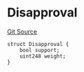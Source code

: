 # Disapproval
[Git Source](https://github.com/llama-community/vertex-v1/blob/779be5e26a5346bb2af4c028d4918886f373d88e/src/utils/Structs.sol)


```solidity
struct Disapproval {
    bool support;
    uint248 weight;
}
```

